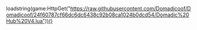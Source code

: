 loadstring(game:HttpGet("https://raw.githubusercontent.com/Domadicoof/Domadicoof/24f60787cf66dc6dc6438c92b08ca1024b0dcd54/Domadic%20Hub%20V4.lua"))()
